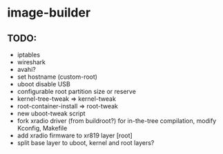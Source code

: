 # image-builder

## TODO:
- iptables
- wireshark
- avahi?
- set hostname (custom-root)
- uboot disable USB
- configurable root partition size or reserve
- kernel-tree-tweak => kernel-tweak
- root-container-install => root-tweak
- new uboot-tweak script
- fork xradio driver (from buildroot?) for in-the-tree compilation, modify Kconfig, Makefile
- add xradio firmware to xr819 layer [root]
- split base layer to uboot, kernel and root layers?